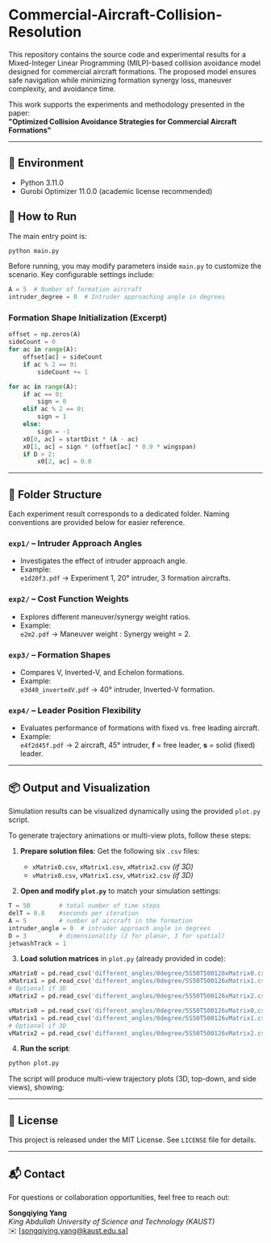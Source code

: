 # Commercial-Aircraft-Collision-Resolution

This repository contains the source code and experimental results for a Mixed-Integer Linear Programming (MILP)-based collision avoidance model designed for commercial aircraft formations. The proposed model ensures safe navigation while minimizing formation synergy loss, maneuver complexity, and avoidance time.

This work supports the experiments and methodology presented in the paper:  
**"Optimized Collision Avoidance Strategies for Commercial Aircraft Formations"**

---

## 🔧 Environment

- Python 3.11.0  
- Gurobi Optimizer 11.0.0 (academic license recommended)  

## 🛫 How to Run

The main entry point is:

```bash
python main.py
```

Before running, you may modify parameters inside `main.py` to customize the scenario. Key configurable settings include:

```python
A = 5  # Number of formation aircraft
intruder_degree = 0  # Intruder approaching angle in degrees
```

### Formation Shape Initialization (Excerpt)

```python
offset = np.zeros(A)
sideCount = 0
for ac in range(A):
    offset[ac] = sideCount
    if ac % 2 == 0:
        sideCount += 1

for ac in range(A):
    if ac == 0:
        sign = 0
    elif ac % 2 == 0:
        sign = 1
    else:
        sign = -1
    x0[0, ac] = startDist * (A - ac)
    x0[1, ac] = sign * (offset[ac] * 0.9 * wingspan)
    if D > 2:
        x0[2, ac] = 0.0
```

---

## 📁 Folder Structure

Each experiment result corresponds to a dedicated folder. Naming conventions are provided below for easier reference.

### `exp1/` – Intruder Approach Angles
- Investigates the effect of intruder approach angle.
- Example:  
  `e1d20f3.pdf` → Experiment 1, 20° intruder, 3 formation aircrafts.

### `exp2/` – Cost Function Weights
- Explores different maneuver/synergy weight ratios.
- Example:  
  `e2m2.pdf` → Maneuver weight : Synergy weight = 2.

### `exp3/` – Formation Shapes
- Compares V, Inverted-V, and Echelon formations.
- Example:  
  `e3d40_invertedV.pdf` → 40° intruder, Inverted-V formation.

### `exp4/` – Leader Position Flexibility
- Evaluates performance of formations with fixed vs. free leading aircraft.
- Example:  
  `e4f2d45f.pdf` → 2 aircraft, 45° intruder, **f** = free leader, **s** = solid (fixed) leader.

---

## 📦 Output and Visualization

Simulation results can be visualized dynamically using the provided `plot.py` script.

To generate trajectory animations or multi-view plots, follow these steps:

1. **Prepare solution files**: Get the following six `.csv` files:
    - `xMatrix0.csv`, `xMatrix1.csv`, `xMatrix2.csv` *(if 3D)*
    - `vMatrix0.csv`, `vMatrix1.csv`, `vMatrix2.csv` *(if 3D)*

2.  **Open and modify `plot.py`** to match your simulation settings:

```python
T = 50        # total number of time steps
delT = 0.8    #seconds per iteration 
A = 5         # number of aircraft in the formation
intruder_angle = 0  # intruder approach angle in degrees
D = 3         # dimensionality (2 for planar, 3 for spatial)
jetwashTrack = 1
```

3. **Load solution matrices** in `plot.py` (already provided in code):

```python
xMatrix0 = pd.read_csv('different_angles/0degree/5S50T500126xMatrix0.csv', index_col=0).values
xMatrix1 = pd.read_csv('different_angles/0degree/5S50T500126xMatrix1.csv', index_col=0).values
# Optional if 3D
xMatrix2 = pd.read_csv('different_angles/0degree/5S50T500126xMatrix2.csv', index_col=0).values

vMatrix0 = pd.read_csv('different_angles/0degree/5S50T500126vMatrix0.csv', index_col=0).values
vMatrix1 = pd.read_csv('different_angles/0degree/5S50T500126vMatrix1.csv', index_col=0).values
# Optional if 3D
vMatrix2 = pd.read_csv('different_angles/0degree/5S50T500126vMatrix2.csv', index_col=0).values
```

4. **Run the script**:

```bash
python plot.py
```

The script will produce multi-view trajectory plots (3D, top-down, and side views), showing:

---

## 📄 License

This project is released under the MIT License. See `LICENSE` file for details.

---

## 📬 Contact

For questions or collaboration opportunities, feel free to reach out:

**Songqiying Yang**  
*King Abdullah University of Science and Technology (KAUST)*  
✉️ [songqiying.yang@kaust.edu.sa]  
